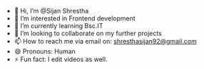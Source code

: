 - 👋 Hi, I’m @Sijan Shrestha
- 👀 I’m interested in Frontend development
- 🌱 I’m currently learning Bsc.IT
- 💞️ I’m looking to collaborate on my further projects
- 📫 How to reach me via email on: shresthasijan92@gmail.com
- 😄 Pronouns: Human
- ⚡ Fun fact: I edit videos as well.

<!---
Sijantries/Sijantries is a ✨ special ✨ repository because its `README.md` (this file) appears on your GitHub profile.
You can click the Preview link to take a look at your changes.
--->
